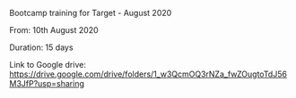 Bootcamp training for Target - August 2020

From: 10th August 2020

Duration: 15 days



Link to Google drive: https://drive.google.com/drive/folders/1_w3QcmOQ3rNZa_fwZOugtoTdJ56M3JfP?usp=sharing

